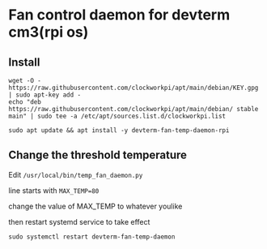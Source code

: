 # Fan control daemon for devterm cm3(rpi os)
 
## Install
```
wget -O - https://raw.githubusercontent.com/clockworkpi/apt/main/debian/KEY.gpg | sudo apt-key add -
echo "deb https://raw.githubusercontent.com/clockworkpi/apt/main/debian/ stable main" | sudo tee -a /etc/apt/sources.list.d/clockworkpi.list

sudo apt update && apt install -y devterm-fan-temp-daemon-rpi 
```

## Change the threshold temperature

Edit `/usr/local/bin/temp_fan_daemon.py`

line starts with `MAX_TEMP=80`

change the value of MAX_TEMP to whatever youlike 

then restart systemd service to take effect

`sudo systemctl restart devterm-fan-temp-daemon`


